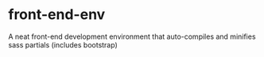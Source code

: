 # front-end-env
A neat front-end development environment that auto-compiles and minifies sass partials (includes bootstrap)
